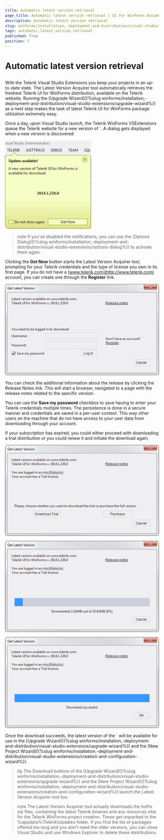 ```yaml
---
title: Automatic latest version retrieval
page_title: Automatic latest version retrieval | UI for WinForms Documentation
description: Automatic latest version retrieval
slug: winforms/installation,-deployment-and-distribution/visual-studio-extensions/automatic-latest-version-retrieval
tags: automatic,latest,version,retrieval
published: True
position: 7
---
```


# Automatic latest version retrieval



## 

With the Telerik Visual Studio Extensions you keep your projects in an up-to-date state. The Latest Version Acquirer tool automatically retrieves the freshest Telerik UI for WinForms distribution, available on the Telerik website. Running the [Upgrade Wizard]({%slug winforms/installation,-deployment-and-distribution/visual-studio-extensions/upgrade-wizard%}) as a next step makes the task of latest Telerik UI for WinForms package utilization extremely easy.
        

Once a day, upon Visual Studio launch, the Telerik WinForms VSExtensions queue the Telerik website for a new version of `. A dialog gets displayed when a new version is discovered:
 
![installation-deployment-and-distribution-vsx-automatic-latest-version-retrieval 001](images/installation-deployment-and-distribution-vsx-automatic-latest-version-retrieval001.png)

>note If you've disabled the notifications, you can use the [Options Dialog]({%slug winforms/installation,-deployment-and-distribution/visual-studio-extensions/options-dialog%}) to activate them again.
>


Clicking the __Get Now__ button starts the Latest Version Acquirer tool, prompting for your Telerik credentials and the type of license you own in its first page. If you do not have a [www.telerik.com](http://www.telerik.com) account, you can create one through the __Register__ link.
 
![installation-deployment-and-distribution-vsx-automatic-latest-version-retrieval 002](images/installation-deployment-and-distribution-vsx-automatic-latest-version-retrieval002.png)

You can check the additional information about the release by clicking the Release Notes link. This will start a browser, navigated to a page with the release notes related to the specific version.
        

You can use the __Save my password__ checkbox to save having to enter your Telerik credentials multiple times. The persistence is done in a secure manner and credentials are saved in a per-user context. This way other users on the machine that do not have access to your user data from downloading through your account.
        

If your subscription has expired, you could either proceed with downloading a trial distribution  or you could renew it and initiate the download again.
 
![installation-deployment-and-distribution-vsx-automatic-latest-version-retrieval 003](images/installation-deployment-and-distribution-vsx-automatic-latest-version-retrieval003.png)

![installation-deployment-and-distribution-vsx-automatic-latest-version-retrieval 004](images/installation-deployment-and-distribution-vsx-automatic-latest-version-retrieval004.png)

![installation-deployment-and-distribution-vsx-automatic-latest-version-retrieval 005](images/installation-deployment-and-distribution-vsx-automatic-latest-version-retrieval005.png)

Once the download succeeds, the latest version of the ` will be available for use in the [Upgrade Wizard]({%slug winforms/installation,-deployment-and-distribution/visual-studio-extensions/upgrade-wizard%}) and the [New Project Wizard]({%slug winforms/installation,-deployment-and-distribution/visual-studio-extensions/creation-and-configuration-wizard%}).
        

>tip The Download buttons of the [Upgrade Wizard]({%slug winforms/installation,-deployment-and-distribution/visual-studio-extensions/upgrade-wizard%}) and the [New Project Wizard]({%slug winforms/installation,-deployment-and-distribution/visual-studio-extensions/creation-and-configuration-wizard%}) launch the Latest Version Acquirer tool too.
>

>note The Latest Version Acquirer tool actually downloads the hotfix zip files, containing the latest Telerik binaries and any resources vital for the Telerik WinForms project creation. These get unpacked to the %appdata%\Telerik\Updates folder.
>If you find the list of packages offered too long and you don't need the older versions, you can close Visual Studio and use Windows Explorer to delete these distributions.
>

